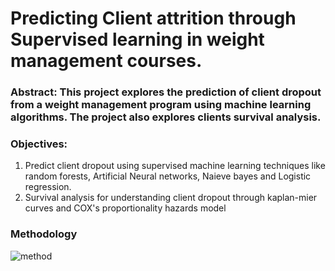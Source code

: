 
# Predicting Client attrition through Supervised learning in weight management courses. 

### Abstract: This project explores the prediction of client dropout from a weight management program using machine learning algorithms. The project also explores clients survival analysis.

### Objectives: 
1) Predict client dropout using supervised machine learning techniques like random forests, Artificial Neural networks, Naieve bayes and Logistic regression.
2) Survival analysis for understanding client dropout through kaplan-mier curves and COX's proportionality hazards model
 
### Methodology
![method](https://user-images.githubusercontent.com/90732088/135308892-d3ac8dc8-1875-4450-9810-b741ba957001.jpg)
